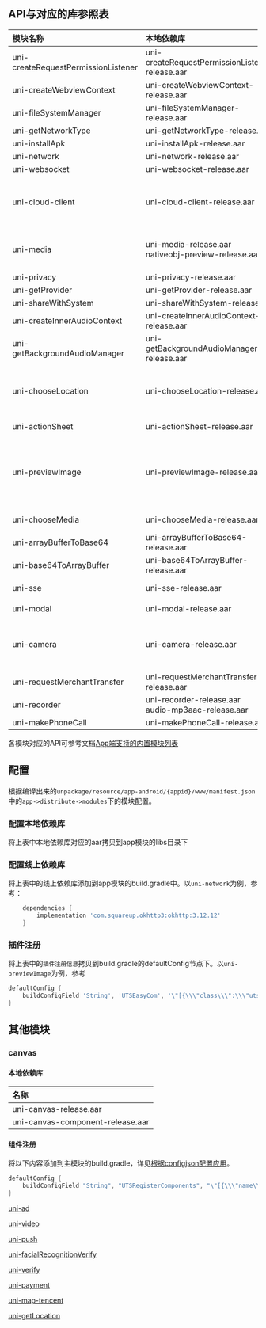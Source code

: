 ## API与对应的库参照表

|模块名称								|本地依赖库												|线上依赖库																																															|依赖的模块																								|插件注册信息																																													|
|:--								|:--													|:--																																																|:--																									|:--																																														|
|uni-createRequestPermissionListener|uni-createRequestPermissionListener-release.aar		|-																																																	|-																										|-																																															|
|uni-createWebviewContext			|uni-createWebviewContext-release.aar					|androidx.webkit:webkit:1.6.0																																										|-																										|-																																															|
|uni-fileSystemManager				|uni-fileSystemManager-release.aar						|org.brotli:dec:0.1.2																																												|-																										|-																																															|
|uni-getNetworkType					|uni-getNetworkType-release.aar							|-																																																	|-																										|-																																															|
|uni-installApk						|uni-installApk-release.aar								|-																																																	|-																										|-																																															|
|uni-network						|uni-network-release.aar								|com.squareup.okhttp3:okhttp:3.12.12																																								|-																										|-																																															|
|uni-websocket						|uni-websocket-release.aar								|com.squareup.okhttp3:okhttp:3.12.12																																								|-																										|-																																															|
|uni-cloud-client					|uni-cloud-client-release.aar							|-																																																	|uni-network<br/>uni-storage<br/>uni-prompt<br/>uni-media<br/>uni-websocket								|-																																															|
|uni-media							|uni-media-release.aar<br/>nativeobj-preview-release.aar|com.github.bumptech.glide:glide:4.9.0<br/>androidx.recyclerview:recyclerview:1.0.0<br/>androidx.appcompat:appcompat:1.6.1<br/>androidx.activity:activity-ktx:1.9.2									|uni-prompt																								|-																																															|
|uni-privacy						|uni-privacy-release.aar								|-																																																	|-																										|-																																															|
|uni-getProvider					|uni-getProvider-release.aar							|-																																																	|-																										|-																																															|
|uni-shareWithSystem				|uni-shareWithSystem-release.arr						|-																																																	|-																										|```buildConfigField 'String[]', 'UTSHooksClassArray', '{\"uts.sdk.modules.uniShareWithSystem.ShareWithSystemHook\"}'```																	|
|uni-createInnerAudioContext		|uni-createInnerAudioContext-release.aar				|com.google.android.exoplayer:exoplayer-core:2.18.0																																					|uni-network																							|-																																															|
|uni-getBackgroundAudioManager		|uni-getBackgroundAudioManager-release.aar				|com.google.android.exoplayer:exoplayer-core:2.18.0																																					|uni-network																							|-																																															|
|uni-chooseLocation					|uni-chooseLocation-release.aar							|-																																																	|uni-theme<br/>uni-getLocation<br/>uni-cloud-client<br/>uni-getLocation<br/>uni-map-tencent				|```buildConfigField 'String', 'UTSEasyCom', '\"[{\\\"class\\\":\\\"uts.sdk.modules.DCloudUniChooseLocation.UniChooseLocationExtApiPagesRegister\\\",\\\"method\\\":\\\"register\\\"}]\"'```|
|uni-actionSheet					|uni-actionSheet-release.aar							|-																																																	|-																										|```buildConfigField 'String', 'UTSEasyCom', '\"[{\\\"class\\\":\\\"uts.sdk.modules.DCloudUniActionSheet.UniActionSheetExtApiPagesRegister\\\",\\\"method\\\":\\\"register\\\"}]\"'```		|
|uni-previewImage					|uni-previewImage-release.aar							|-																																																	|uni-media<br/>uni-network<br/>uni-fileSystemManager<br/>uni-storage<br/>uni-prompt<br/>uni-actionSheet	|```buildConfigField 'String', 'UTSEasyCom', '\"[{\\\"class\\\":\\\"uts.sdk.modules.DCloudUniPreviewImage.UniPreviewImageExtApiPagesRegister\\\",\\\"method\\\":\\\"register\\\"}]\"'```	|
|uni-chooseMedia					|uni-chooseMedia-release.aar							|androidx.appcompat:appcompat:1.6.1<br/>androidx.activity:activity-ktx:1.9.2																														|uni-actionSheet																						|-																																															|
|uni-arrayBufferToBase64			|uni-arrayBufferToBase64-release.aar					|-																																																	|-																										|-																																															|
|uni-base64ToArrayBuffer			|uni-base64ToArrayBuffer-release.aar					|-																																																	|-																										|-																																															|
|uni-sse							|uni-sse-release.aar									|com.squareup.okhttp3:okhttp-sse:3.12.12																																							|-																										|-																																															|
|uni-modal							|uni-modal-release.aar									|-																																																	|-																										|```buildConfigField 'String', 'UTSEasyCom', '\"[{\\\"class\\\":\\\"uts.sdk.modules.DCloudUniModal.UniModalExtApiPagesRegister\\\",\\\"method\\\":\\\"register\\\"}]\"'```					|
|uni-camera							|uni-camera-release.aar									|androidx.camera:camera-core:1.4.1<br/>androidx.camera:camera-camera2:1.4.1<br/>androidx.camera:camera-lifecycle:1.4.1<br/>androidx.camera:camera-view:1.4.1<br/>androidx.appcompat:appcompat:1.7.0	|uni-media																								|```buildConfigField 'String', 'UTSEasyCom', '\"[{\\\"class\\\":\\\"uts.sdk.modules.DCloudUniCamera.UniCameraExtApiComponentsRegister\\\",\\\"method\\\":\\\"register\\\"}]\"'```			|
|uni-requestMerchantTransfer		|uni-requestMerchantTransfer-release.aar				|com.tencent.mm.opensdk:wechat-sdk-android:6.8.0																																					|-																										|-																																															|
|uni-recorder						|uni-recorder-release.aar<br/>audio-mp3aac-release.aar	|com.google.android.exoplayer:exoplayer-core:2.18.0																																					|-																										|-																																															|
|uni-makePhoneCall					|uni-makePhoneCall-release.aar							|-																																																	|-																										|-																																															|

各模块对应的API可参考文档[App端支持的内置模块列表](https://doc.dcloud.net.cn/uni-app-x/collocation/manifest-modules.html#utsmodules)

## 配置

根据编译出来的`unpackage/resource/app-android/{appid}/www/manifest.json`中的`app->distribute->modules`下的模块配置。

### 配置本地依赖库

将上表中本地依赖库对应的aar拷贝到app模块的libs目录下

### 配置线上依赖库

将上表中的线上依赖库添加到app模块的build.gradle中。以`uni-network`为例，参考：

```groovy
	dependencies {
		implementation 'com.squareup.okhttp3:okhttp:3.12.12'
	}
```

### 插件注册

将上表中的`插件注册信息`拷贝到build.gradle的defaultConfig节点下。以`uni-previewImage`为例，参考

```groovy
defaultConfig {
    buildConfigField 'String', 'UTSEasyCom', '\"[{\\\"class\\\":\\\"uts.sdk.modules.DCloudUniPreviewImage.UniPreviewImageExtApiPagesRegister\\\",\\\"method\\\":\\\"register\\\"}]\"'
}
```

## 其他模块

### canvas

#### 本地依赖库

|名称								|
|:--								|
|uni-canvas-release.aar				|
|uni-canvas-component-release.aar	|

#### 组件注册

将以下内容添加到主模块的build.gradle，详见[根据configjson配置应用](../../use/androiduts.md#utscomponents)。

```groovy
defaultConfig {
    buildConfigField "String", "UTSRegisterComponents", "\"[{\\\"name\\\":\\\"canvas\\\",\\\"class\\\":\\\"io.dcloud.canvas.CanvasComponent\\\",\\\"node\\\":\\\"io.dcloud.canvas.UniCanvasElementImpl\\\"}]\""
}
```

[uni-ad](/native/modules/android/uni-ad.md)

[uni-video](/native/modules/android/uni-video.md)

[uni-push](/native/modules/android/uni-push.md)

[uni-facialRecognitionVerify](/native/modules/android/uni-facialRecognitionVerify.md)

[uni-verify](/native/modules/android/uni-verify.md)

[uni-payment](/native/modules/android/uni-payment.md)

[uni-map-tencent](/native/modules/android/uni-map-tencent.md)

[uni-getLocation](/native/modules/android/uni-getLocation.md)
